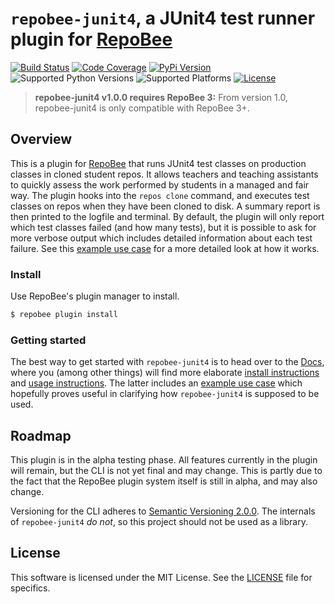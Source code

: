 # `repobee-junit4`, a JUnit4 test runner plugin for [RepoBee](https://github.com/repobee/repobee)

[![Build Status](https://travis-ci.com/repobee/repobee-junit4.svg?branch=master)](https://travis-ci.com/repobee/repobee-junit4)
[![Code Coverage](https://codecov.io/gh/repobee/repobee-junit4/branch/master/graph/badge.svg)](https://codecov.io/gh/repobee/repobee-junit4)
[![PyPi Version](https://badge.fury.io/py/repobee-junit4.svg)](https://badge.fury.io/py/repobee-junit4)
![Supported Python Versions](https://img.shields.io/badge/python-3.8%2C%203.9%2C%203.10%2C%203.11-blue.svg)
![Supported Platforms](https://img.shields.io/badge/platforms-Linux%2C%20macOS-blue.svg)
[![License](https://img.shields.io/badge/license-MIT-blue.svg)](LICENSE)

> **repobee-junit4 v1.0.0 requires RepoBee 3:** From version 1.0,
> repobee-junit4 is only compatible with RepoBee 3+.

## Overview
This is a plugin for [RepoBee](https://github.com/repobee/repobee) that runs
JUnit4 test classes on production classes in cloned student repos. It allows
teachers and teaching assistants to quickly assess the work performed by
students in a managed and fair way. The plugin hooks into the `repos clone`
command, and executes test classes on repos when they have been cloned to disk.
A summary report is then printed to the logfile and terminal. By default, the
plugin will only report which test classes failed (and how many tests), but it
is possible to ask for more verbose output which includes detailed information
about each test failure. See this [example use
case](https://repobee-junit4.readthedocs.io/en/latest/usage.html#example-use-case)
for a more detailed look at how it works.

### Install
Use RepoBee's plugin manager to install.

```bash
$ repobee plugin install
```

### Getting started
The best way to get started with `repobee-junit4` is to head over to the
[Docs](https://repobee-junit4.readthedocs.io), where you (among
other things) will find more elaborate
[install instructions](https://repobee-junit4.readthedocs.io/en/latest/install.html)
and [usage instructions](https://repobee-junit4.readthedocs.io/en/latest/usage.html).
The latter includes an
[example use case](https://repobee-junit4.readthedocs.io/en/latest/usage.html#example-use-case)
which hopefully proves useful in clarifying how `repobee-junit4` is supposed to
be used.

## Roadmap
This plugin is in the alpha testing phase. All features currently in the plugin
will remain, but the CLI is not yet final and may change. This is partly due to
the fact that the RepoBee plugin system itself is still in alpha, and may also
change.

Versioning for the CLI adheres to
[Semantic Versioning 2.0.0](https://semver.org/spec/v2.0.0.html). The internals
of `repobee-junit4` _do not_, so this project should not be used as a library.

## License
This software is licensed under the MIT License. See the [LICENSE](LICENSE)
file for specifics.
